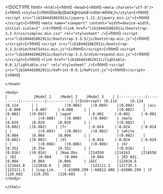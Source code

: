 \<!DOCTYPE html\> `<html>`{=html} `<head>`{=html}
`<meta charset="utf-8"/>`{=html}
`<style>`{=html}body{background-color:white;}`</style>`{=html}
`<script src="lib1844d1062911c/jquery-1.11.3/jquery.min.js">`{=html}`</script>`{=html}
`<meta name="viewport" content="width=device-width, initial-scale=1" />`{=html}
`<link href="lib1844d1062911c/bootstrap-3.3.5/css/simplex.min.css" rel="stylesheet" />`{=html}
`<script src="lib1844d1062911c/bootstrap-3.3.5/js/bootstrap.min.js">`{=html}`</script>`{=html}
`<script src="lib1844d1062911c/bootstrap-3.3.5/shim/html5shiv.min.js">`{=html}`</script>`{=html}
`<script src="lib1844d1062911c/bootstrap-3.3.5/shim/respond.min.js">`{=html}`</script>`{=html}
`<link href="lib1844d1062911c/lightable-0.0.1/lightable.css" rel="stylesheet" />`{=html}
`<script src="lib1844d1062911c/kePrint-0.0.1/kePrint.js">`{=html}`</script>`{=html}

```{=html}
</head>
```
```{=html}
<body>
|            |Model 1    |Model 2    |Model 3    | |:-----------|:----------|:----------|:----------| |(Intercept) |0.114      |0.114      |0.114      | |            |(0.004)    |(0.004)    |(0.004)    | |acc         |-0.008     |-0.007     |-0.008     | |            |(0.002)    |(0.002)    |(0.002)    | |aged        |-0.001     |-0.001     |-0.001     | |            |(0.000)    |(0.000)    |(0.000)    | |male        |0.029      |0.029      |0.029      | |            |(0.002)    |(0.002)    |(0.002)    | |Tr          |-0.024     |-0.024     |-0.024     | |            |(0.003)    |(0.003)    |(0.003)    | |white       |0.004      |0.004      |0.004      | |            |(0.002)    |(0.002)    |(0.002)    | |Xl          |-0.024     |-0.024     |-0.024     | |            |(0.086)    |(0.086)    |(0.086)    | |Xr          |0.352      |0.354      |0.352      | |            |(0.016)    |(0.016)    |(0.016)    | |Num.Obs.    |214558     |214163     |214558     | |R2          |0.004      |0.004      |0.004      | |R2 Adj.     |0.004      |0.004      |0.004      | |AIC         |122018.6   |121642.8   |122018.6   | |BIC         |122111.1   |121735.3   |122111.1   | |Log.Lik.    |-61000.299 |-60812.408 |-61000.299 | |F           |120.602    |119.295    |120.602    |
</body>
```
```{=html}
</html>
```
